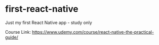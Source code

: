# first-react-native
Just my first React Native app - study only

Course Link: https://www.udemy.com/course/react-native-the-practical-guide/